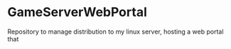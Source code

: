 # GameServerWebPortal
Repository to manage distribution to my linux server, hosting a web portal that 
